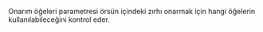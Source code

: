 Onarım öğeleri parametresi örsün içindeki zırhı onarmak için hangi öğelerin kullanılabileceğini kontrol eder.